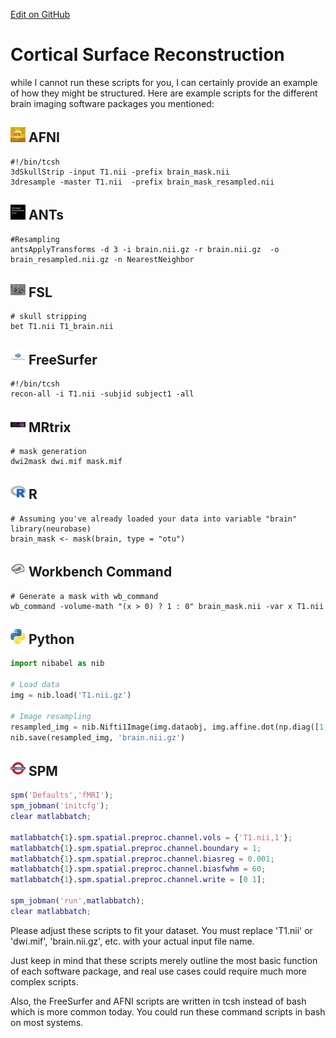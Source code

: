 [Edit on GitHub](https://github.com/cmi-dair/NeuRosetta/edit/main/src/structural_analysis/cortical_surface_reconstruction.md)
# Cortical Surface Reconstruction

while I cannot run these scripts for you, I can certainly provide an example of how they might be structured. Here are example scripts for the different brain imaging software packages you mentioned:

## <img src="../icons/afni.png" height="24px" /> AFNI

```
#!/bin/tcsh
3dSkullStrip -input T1.nii -prefix brain_mask.nii
3dresample -master T1.nii  -prefix brain_mask_resampled.nii
```

## <img src="../icons/ants.png" height="24px" /> ANTs

```
#Resampling
antsApplyTransforms -d 3 -i brain.nii.gz -r brain.nii.gz  -o brain_resampled.nii.gz -n NearestNeighbor
```

## <img src="../icons/fsl.png" height="24px" /> FSL

```
# skull stripping 
bet T1.nii T1_brain.nii
```

## <img src="../icons/freesurfer.png" height="24px" /> FreeSurfer

```
#!/bin/tcsh
recon-all -i T1.nii -subjid subject1 -all
```

## <img src="../icons/mrtrix.png" height="24px" /> MRtrix

```
# mask generation
dwi2mask dwi.mif mask.mif
```

## <img src="../icons/r.png" height="24px" /> R

```
# Assuming you've already loaded your data into variable "brain"
library(neurobase)
brain_mask <- mask(brain, type = "otu")
```

## <img src="../icons/workbench_command.png" height="24px" /> Workbench Command

```
# Generate a mask with wb_command 
wb_command -volume-math "(x > 0) ? 1 : 0" brain_mask.nii -var x T1.nii
```

## <img src="../icons/python.png" height="24px" /> Python

```python
import nibabel as nib

# Load data
img = nib.load('T1.nii.gz')

# Image resampling
resampled_img = nib.Nifti1Image(img.dataobj, img.affine.dot(np.diag([1, 2, 3, 1])))
nib.save(resampled_img, 'brain.nii.gz')
```

## <img src="../icons/spm.png" height="24px" /> SPM

```MATLAB
spm('Defaults','fMRI');
spm_jobman('initcfg');
clear matlabbatch;

matlabbatch{1}.spm.spatial.preproc.channel.vols = {'T1.nii,1'};
matlabbatch{1}.spm.spatial.preproc.channel.boundary = 1;
matlabbatch{1}.spm.spatial.preproc.channel.biasreg = 0.001;
matlabbatch{1}.spm.spatial.preproc.channel.biasfwhm = 60;
matlabbatch{1}.spm.spatial.preproc.channel.write = [0 1];

spm_jobman('run',matlabbatch);
clear matlabbatch;
```

Please adjust these scripts to fit your dataset. You must replace 'T1.nii' or 'dwi.mif', 'brain.nii.gz', etc. with your actual input file name.

Just keep in mind that these scripts merely outline the most basic function of each software package, and real use cases could require much more complex scripts.

Also, the FreeSurfer and AFNI scripts are written in tcsh instead of bash which is more common today. You could run these command scripts in bash on most systems.